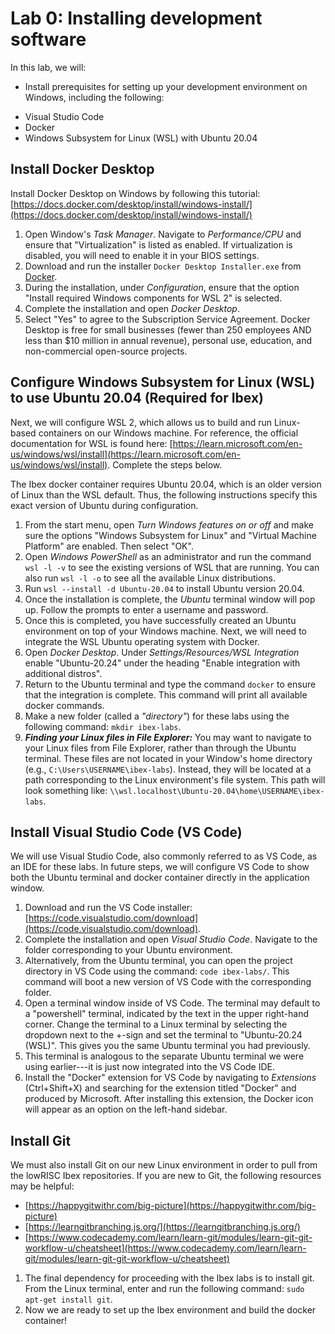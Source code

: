 # Lab 0: Installing development software 

In this lab, we will:

- Install prerequisites for setting up your development environment on Windows, including the following:
* Visual Studio Code
* Docker
* Windows Subsystem for Linux (WSL) with Ubuntu 20.04

## Install Docker Desktop
Install Docker Desktop on Windows by following this tutorial: [https://docs.docker.com/desktop/install/windows-install/](https://docs.docker.com/desktop/install/windows-install/)

1. Open Window's _Task Manager_. Navigate to _Performance/CPU_ and ensure that "Virtualization" is listed as enabled. If virtualization is disabled, you will need to enable it in your BIOS settings.
2. Download and run the installer `Docker Desktop Installer.exe` from [Docker](https://docs.docker.com/desktop/install/windows-install/).
3. During the installation, under _Configuration_, ensure that the option "Install required Windows components for WSL 2" is selected. 
4. Complete the installation and open _Docker Desktop_. 
5. Select "Yes" to agree to the Subscription Service Agreement. Docker Desktop is free for small businesses (fewer than 250 employees AND less than $10 million in annual revenue), personal use, education, and non-commercial open-source projects.



## Configure Windows Subsystem for Linux (WSL) to use Ubuntu 20.04 (Required for Ibex)
Next, we will configure WSL 2, which allows us to build and run Linux-based containers on our Windows machine. For reference, the official documentation for WSL is found here: [https://learn.microsoft.com/en-us/windows/wsl/install](https://learn.microsoft.com/en-us/windows/wsl/install). Complete the steps below.

The Ibex docker container requires Ubuntu 20.04, which is an older version of Linux than the WSL default. Thus, the following instructions specify this exact version of Ubuntu during configuration. 

1. From the start menu, open _Turn Windows features on or off_ and make sure the options "Windows Subsystem for Linux" and "Virtual Machine Platform" are enabled. Then select "OK".
2. Open _Windows PowerShell_ as an administrator and run the command `wsl -l -v` to see the existing versions of WSL that are running. You can also run `wsl -l -o` to see all the available Linux distributions. 
3. Run `wsl --install -d Ubuntu-20.04` to install Ubuntu version 20.04. 
4. Once the installation is complete, the _Ubuntu_ terminal window will pop up. Follow the prompts to enter a username and password. 
5. Once this is completed, you have successfully created an Ubuntu environment on top of your Windows machine. Next, we will need to integrate the WSL Ubuntu operating system with Docker.
6. Open _Docker Desktop_. Under _Settings/Resources/WSL Integration_ enable "Ubuntu-20.24" under the heading "Enable integration with additional distros". 
7. Return to the Ubuntu terminal and type the command `docker` to ensure that the integration is complete. This command will print all available docker commands.
8. Make a new folder (called a _"directory"_) for these labs using the following command: `mkdir ibex-labs`. 
9. ***Finding your Linux files in File Explorer:*** You may want to navigate to your Linux files from File Explorer, rather than through the Ubuntu terminal. These files are not located in your Window's home directory (e.g., `C:\Users\USERNAME\ibex-labs`). Instead, they will be located at a path corresponding to the Linux environment's file system. This path will look something like: `\\wsl.localhost\Ubuntu-20.04\home\USERNAME\ibex-labs`.



## Install Visual Studio Code (VS Code)
We will use Visual Studio Code, also commonly referred to as VS Code, as an IDE for these labs. In future steps, we will configure VS Code to show both the Ubuntu terminal and docker container directly in the application window.  

1. Download and run the VS Code installer: [https://code.visualstudio.com/download](https://code.visualstudio.com/download). 
2. Complete the installation and open _Visual Studio Code_. Navigate to the folder corresponding to your Ubuntu environment.
3. Alternatively, from the Ubuntu terminal, you can open the project directory in VS Code using the command: `code ibex-labs/`. This command will boot a new version of VS Code with the corresponding folder. 
4. Open a terminal window inside of VS Code. The terminal may default to a "powershell" terminal, indicated by the text in the upper right-hand corner. Change the terminal to a Linux terminal by selecting the dropdown next to the +-sign and set the terminal to "Ubuntu-20.24 (WSL)". This gives you the same Ubuntu terminal you had previously.
5. This terminal is analogous to the separate Ubuntu terminal we were using earlier---it is just now integrated into the VS Code IDE. 
6. Install the "Docker" extension for VS Code by navigating to _Extensions_ (Ctrl+Shift+X) and searching for the extension titled "Docker" and produced by Microsoft. After installing this extension, the Docker icon will appear as an option on the left-hand sidebar. 



## Install Git 
We must also install Git on our new Linux environment in order to pull from the lowRISC Ibex repositories. If you are new to Git, the following resources may be helpful: 
- [https://happygitwithr.com/big-picture](https://happygitwithr.com/big-picture)
- [https://learngitbranching.js.org/](https://learngitbranching.js.org/)
- [https://www.codecademy.com/learn/learn-git/modules/learn-git-git-workflow-u/cheatsheet](https://www.codecademy.com/learn/learn-git/modules/learn-git-git-workflow-u/cheatsheet)

1. The final dependency for proceeding with the Ibex labs is to install git. From the Linux terminal, enter and run the following command: `sudo apt-get install git`. 
2. Now we are ready to set up the Ibex environment and build the docker container!



